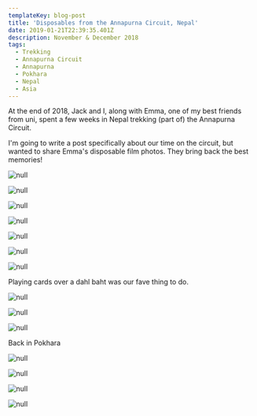 ```yaml
---
templateKey: blog-post
title: 'Disposables from the Annapurna Circuit, Nepal'
date: 2019-01-21T22:39:35.401Z
description: November & December 2018
tags:
  - Trekking
  - Annapurna Circuit
  - Annapurna
  - Pokhara
  - Nepal
  - Asia
---
```

At the end of 2018, Jack and I, along with Emma, one of my best friends from uni, spent a few weeks in Nepal trekking (part of) the Annapurna Circuit. 

I'm going to write a post specifically about our time on the circuit, but wanted to share Emma's disposable film photos. They bring back the best memories! 

![null](/img/emma-and-i-manang.jpg)

![null](/img/me-trekking.jpg)

![null](/img/all-of-us-foggy-poon-hill.jpg)

![null](/img/jack-and-i-poon-hill.jpg)

![null](/img/emma-poon-hill.jpg)

![null](/img/emma-with-rocks.jpg)

![null](/img/emma-on-the-stairs.jpg)

Playing cards over a dahl baht was our fave thing to do. 

![null](/img/dahl-baht-cards.jpg)

![null](/img/emma-playing-cards.jpg)

![null](/img/me-playing-cards.jpg)

Back in Pokhara

![null](/img/pokhara-balcony.jpg)

![null](/img/all-of-us-in-or2k.jpg)

![null](/img/emma-peace-pagoda.jpg)

![null](/img/emma-i-peace-pagoda.jpg)
